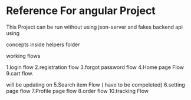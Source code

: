 # Reference For angular Project 

This Project can be run without using json-server  and fakes backend api using

concepts inside helpers folder


working flows

1.login flow
2.registration flow
3.forgot password flow
4.Home page Flow
9.cart flow.


will be updating on
5.Search item Flow  ( have to be compeleted)
6.setting page flow
7.Profile page flow
8.order flow
10.tracking Flow

 
